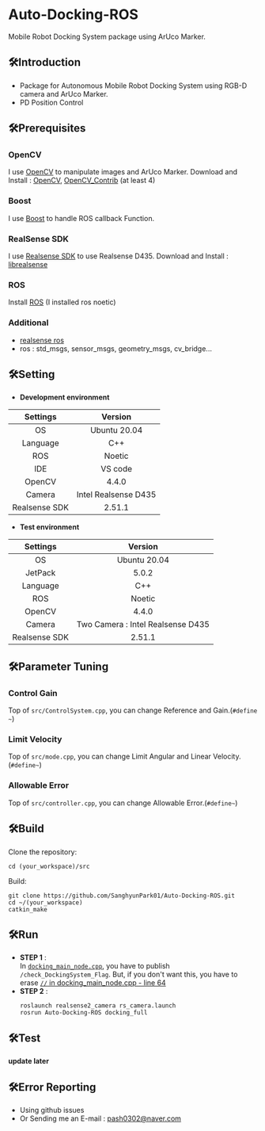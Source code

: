 # Auto-Docking-ROS
Mobile Robot Docking System package using ArUco Marker.

## 🛠️Introduction  
* Package for Autonomous Mobile Robot Docking System using RGB-D camera and ArUco Marker.  
* PD Position Control

## 🛠️Prerequisites  

### **OpenCV**
I use [OpenCV](https://opencv.org/) to manipulate images and ArUco Marker. Download and Install : [OpenCV](https://github.com/opencv/opencv), [OpenCV_Contrib](https://github.com/opencv/opencv_contrib) (at least 4)
### **Boost**
I use [Boost](https://www.boost.org/) to handle ROS callback Function.
### **RealSense SDK**
I use [Realsense SDK](https://github.com/IntelRealSense/librealsense) to use Realsense D435. Download and Install : [librealsense](https://github.com/IntelRealSense/librealsense)
### **ROS**
Install [ROS](http://wiki.ros.org/noetic/Installation/Ubuntu) (I installed ros noetic)
### **Additional**
* [realsense ros](https://github.com/IntelRealSense/realsense-ros)
* ros : std_msgs, sensor_msgs, geometry_msgs, cv_bridge... 
## 🛠️Setting

* **Development environment**

|Settings|Version|
|:---:|:---:|
|OS|Ubuntu 20.04|
|Language|C++|
|ROS|Noetic|
|IDE|VS code|
|OpenCV|4.4.0|
|Camera|Intel Realsense D435| 
|Realsense SDK|2.51.1| 

* **Test environment**

|Settings|Version|
|:---:|:---:|
|OS|Ubuntu 20.04|
|JetPack|5.0.2|
|Language|C++|
|ROS|Noetic|
|OpenCV|4.4.0|
|Camera|Two Camera : Intel Realsense D435|
|Realsense SDK|2.51.1|  

## 🛠️Parameter Tuning  
### Control Gain
Top of `src/ControlSystem.cpp`, you can change Reference and Gain.(`#define ~`)  

### Limit Velocity
Top of `src/mode.cpp`, you can change Limit Angular and Linear Velocity.(`#define~`)  

### Allowable Error
Top of `src/controller.cpp`, you can change Allowable Error.(`#define~`)

## 🛠️Build  
Clone the repository:  
```
cd (your_workspace)/src
```  
Build:  
```
git clone https://github.com/SanghyunPark01/Auto-Docking-ROS.git
cd ~/(your_workspace)
catkin_make
```

## 🛠️Run  
* **STEP 1** :  
  In [`docking_main_node.cpp`](https://github.com/SanghyunPark01/Auto-Docking-ROS/blob/8ae13fe07a070c190b01b54cffa3e548c3e01acd/src/docking_main_node.cpp#L38), you have to publish `/check_DockingSystem_Flag`. But, if you don't want this, you have to erase [`//` in docking_main_node.cpp - line 64](https://github.com/SanghyunPark01/Auto-Docking-ROS/blob/8ae13fe07a070c190b01b54cffa3e548c3e01acd/src/docking_main_node.cpp#L64)
* **STEP 2** :  
  ```
  roslaunch realsense2_camera rs_camera.launch
  rosrun Auto-Docking-ROS docking_full
  ```
## 🛠️Test  
**update later**

## 🛠️Error Reporting  

* Using github issues  
* Or Sending me an E-mail : pash0302@naver.com